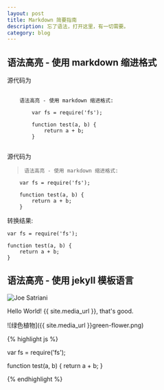 ```yaml
---
layout: post
title: Markdown 简要指南
description: 忘了语法，打开这里，有一切需要。
category: blog
---
```


语法高亮 - 使用 markdown 缩进格式
---------------------------------

源代码为

```

    语法高亮 - 使用 markdown 缩进格式:
    
        var fs = require('fs');
        
        function test(a, b) {
            return a + b;
        }
        
```

源代码为

>     语法高亮 - 使用 markdown 缩进格式:
    
        var fs = require('fs');
        
        function test(a, b) {
            return a + b;
        }


转换结果:

    var fs = require('fs');
    
    function test(a, b) {
        return a + b;
    }
    

语法高亮 - 使用 jekyII 模板语言
-------------------------------


![Joe Satriani](/images/guitarmaterial/joesatriani.jpg)

Hello World! {{ site.media_url }}, that's good.

![绿色植物]({{ site.media_url }}green-flower.png)

{% highlight js %}

var fs = require('fs');

function test(a, b) {
    return a + b;
}

{% endhighlight %}
